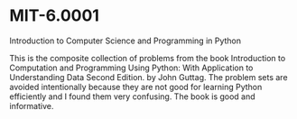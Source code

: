 # MIT-6.0001
Introduction to Computer Science and Programming in Python

This is the composite collection of problems from the book Introduction to Computation and Programming Using Python: With Application to Understanding Data Second Edition. by John Guttag. The problem sets are avoided intentionally because they are not good for learning Python efficiently and I found them very confusing. The book is good and informative. 
